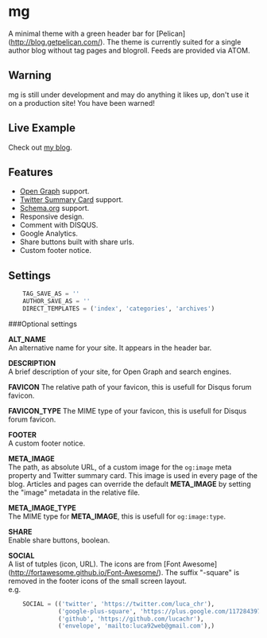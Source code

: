 mg
==============

A minimal theme with a green header bar for [Pelican]
(http://blog.getpelican.com/).
The theme is currently suited for a single author blog without tag pages and 
blogroll. Feeds are provided via ATOM.

Warning
--------------
mg is still under development and may do anything it likes up, don't use it on
a production site! 
You have been warned!

Live Example
--------------
Check out [my blog](http://www.devsbytes.com).

Features
--------------

* [Open Graph](http://ogp.me) support.
* [Twitter Summary Card](https://dev.twitter.com/cards/types/summary) support.
* [Schema.org](http://schema.org) support.
* Responsive design.
* Comment with DISQUS.
* Google Analytics.
* Share buttons built with share urls.
* Custom footer notice.

Settings
--------------

```python
    TAG_SAVE_AS = ''
    AUTHOR_SAVE_AS = ''
    DIRECT_TEMPLATES = ('index', 'categories', 'archives')
```

###Optional settings

**ALT_NAME**  
An alternative name for your site. It appears in the header bar.

**DESCRIPTION**  
A brief description of your site, for Open Graph and search engines.

**FAVICON**
The relative path of your favicon, this is usefull for Disqus forum favicon.

**FAVICON_TYPE**
The MIME type of your favicon, this is usefull for Disqus forum favicon.

**FOOTER**  
A custom footer notice.

**META_IMAGE**  
The path, as absolute URL, of a custom image for the `og:image` meta 
property and Twitter summary card. This image is used in every page of the blog. 
Articles and pages can override the default **META_IMAGE** by setting the 
"image" metadata in the relative file.  

**META_IMAGE_TYPE**  
The MIME type for **META_IMAGE**, this is usefull for `og:image:type`.

**SHARE**  
Enable share buttons, boolean.

**SOCIAL**  
A list of tutples (icon, URL). The icons are from [Font Awesome]
(http://fortawesome.github.io/Font-Awesome/). The suffix "-square" is removed 
in the footer icons of the small screen layout.  
e.g.  
```python
    SOCIAL = (('twitter', 'https://twitter.com/luca_chr'),
              ('google-plus-square', 'https://plus.google.com/117284397605208270870'),
              ('github', 'https://github.com/lucachr'),
              ('envelope', 'mailto:luca92web@gmail.com'),)
```
